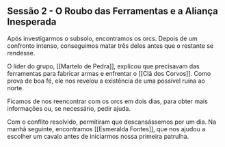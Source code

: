## Sessão 2 - O Roubo das Ferramentas e a Aliança Inesperada

Após investigarmos o subsolo, encontramos os orcs. Depois de um confronto intenso, conseguimos matar três deles antes que o restante se rendesse.

O líder do grupo, [[Martelo de Pedra]], explicou que precisavam das ferramentas para fabricar armas e enfrentar o [[Clã dos Corvos]]. Como prova de boa fé, ele nos revelou a existência de uma possível ruína ao norte.

Ficamos de nos reencontrar com os orcs em dois dias, para obter mais informações ou, se necessário, pedir ajuda.

Com o conflito resolvido, permitiram que descansássemos por um dia. Na manhã seguinte, encontramos [[Esmeralda Fontes]], que nos ajudou a escolher um cavalo antes de iniciarmos nossa primeira patrulha.